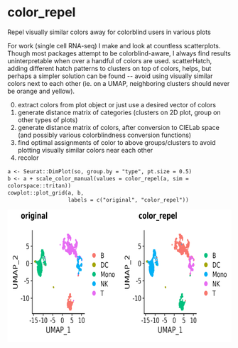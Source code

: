 # color_repel
Repel visually similar colors away for colorblind users in various plots

For work (single cell RNA-seq) I make and look at countless scatterplots. Though most packages attempt to be colorblind-aware, I always find results uninterpretable when over a handful of colors are used. scatterHatch, adding different hatch patterns to clusters on top of colors, helps, but perhaps a simpler solution can be found -- avoid using visually similar colors next to each other (ie. on a UMAP, neighboring clusters should never be orange and yellow).

0. extract colors from plot object or just use a desired vector of colors
1. generate distance matrix of categories (clusters on 2D plot, group on other types of plots)
2. generate distance matrix of colors, after conversion to CIELab space (and possibly various colorblindness conversion functions)
3. find optimal assignments of color to above groups/clusters to avoid plotting visually similar colors near each other
4. recolor

```
a <- Seurat::DimPlot(so, group.by = "type", pt.size = 0.5)
b <- a + scale_color_manual(values = color_repel(a, sim = colorspace::tritan))
cowplot::plot_grid(a, b, 
                   labels = c("original", "color_repel"))
```

<img align="center" width="700" height="300" src="vignettes/scRNAseqUMAP_example.png">
